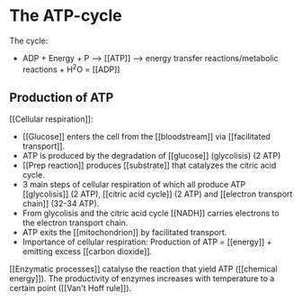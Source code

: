 # The ATP-cycle
The cycle: 
- ADP + Energy + P --> [[ATP]] --> energy transfer reactions/metabolic reactions + H<sup>2</sup>O = [[ADP]]

## Production of ATP
[[Cellular respiration]]: 
-  [[Glucose]] enters the cell from the [[bloodstream]] via [[facilitated transport]]. 
- ATP is produced by the degradation of [[glucose]] (glycolisis) (2 ATP)
- [[Prep reaction]] produces [[substrate]] that catalyzes the citric acid cycle.
-  3 main steps of cellular respiration of which all produce ATP [[glycolisis]] (2 ATP), [[citric acid cycle]] (2 ATP) and [[electron transport chain]] (32-34 ATP).
-  From glycolisis and the citric acid cycle [[NADH]] carries electrons to the electron transport chain.
-  ATP exits the [[mitochondrion]] by facilitated transport. 
-  Importance of cellular respiration: Production of ATP = [[energy]] + emitting excess [[carbon dioxide]]. 

[[Enzymatic processes]] catalyse the reaction that yield ATP ([[chemical energy]]). The productivity of enzymes increases with temperature to a certain point ([[Van't Hoff rule]]). 